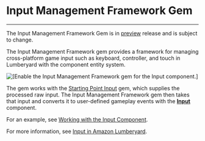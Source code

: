 # Input Management Framework Gem<a name="gems-system-gem-input"></a>

****  
 The Input Management Framework Gem is in [preview](https://docs.aws.amazon.com/lumberyard/latest/userguide/ly-glos-chap.html#preview) release and is subject to change\. 

The Input Management Framework gem provides a framework for managing cross\-platform game input such as keyboard, controller, and touch in Lumberyard with the component entity system\. 

![\[Enable the Input Management Framework gem for the Input component.\]](http://docs.aws.amazon.com/lumberyard/latest/userguide/images/gems/input-management-framework-gem.png)

The gem works with the [Starting Point Input](gems-system-starting-point-input.md) gem, which supplies the processed raw input\. The Input Management Framework gem then takes that input and converts it to user\-defined gameplay events with the **[Input](component-input.md)** component\. 

For an example, see [Working with the Input Component](working-with-the-input-component.md)\.

For more information, see [Input in Amazon Lumberyard](input-intro.md)\.